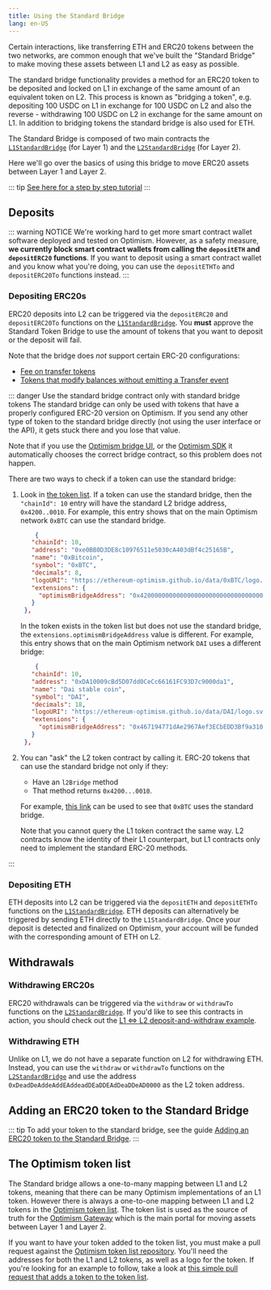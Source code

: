 ```yaml
---
title: Using the Standard Bridge
lang: en-US
---
```


Certain interactions, like transferring ETH and ERC20 tokens between the two networks, are common enough that we've built the "Standard Bridge" to make moving these assets between L1 and L2 as easy as possible.

The standard bridge functionality provides a method for an ERC20 token to be deposited and locked on L1 in exchange of the same amount of an equivalent token on L2. This process is known as "bridging a token", e.g. depositing 100 USDC on L1 in exchange for 100 USDC on L2 and also the reverse - withdrawing 100 USDC on L2 in exchange for the same amount on L1. In addition to bridging tokens the standard bridge is also used for ETH.

The Standard Bridge is composed of two main contracts the [`L1StandardBridge`](https://github.com/ethereum-optimism/optimism/blob/master/packages/contracts/contracts/L1/messaging/L1StandardBridge.sol) (for Layer 1) and the [`L2StandardBridge`](https://github.com/ethereum-optimism/optimism/blob/master/packages/contracts/contracts/L2/messaging/L2StandardBridge.sol) (for Layer 2).

Here we'll go over the basics of using this bridge to move ERC20 assets between Layer 1 and Layer 2.

::: tip 
[See here for a step by step tutorial](https://github.com/ethereum-optimism/optimism-tutorial/tree/main/cross-dom-bridge-erc20)
:::

## Deposits

::: warning NOTICE
We're working hard to get more smart contract wallet software deployed and tested on Optimism.
However, as a safety measure, **we currently block smart contract wallets from calling the `depositETH` and `depositERC20` functions**.
If you want to deposit using a smart contract wallet and you know what you're doing, you can use the `depositETHTo` and `depositERC20To` functions instead.
:::

### Depositing ERC20s

ERC20 deposits into L2 can be triggered via the `depositERC20` and `depositERC20To` functions on the [`L1StandardBridge`](https://github.com/ethereum-optimism/optimism/blob/develop/packages/contracts/contracts/L1/messaging/L1StandardBridge.sol).
You **must** approve the Standard Token Bridge to use the amount of tokens that you want to deposit or the deposit will fail.

Note that the bridge does *not* support certain ERC-20 configurations:

- [Fee on transfer tokens](https://github.com/d-xo/weird-erc20#fee-on-transfer)
- [Tokens that modify balances without emitting a Transfer event](https://github.com/d-xo/weird-erc20#balance-modifications-outside-of-transfers-rebasingairdrops)

::: danger Use the standard bridge contract only with standard bridge tokens
The standard bridge can only be used with tokens that have a properly configured ERC-20 version on Optimism.
If you send any other type of token to the standard bridge directly (not using the user interface or the API), it gets stuck there and you lose that value.

Note that if you use the [Optimism bridge UI](https://app.optimism.io/bridge), or the [Optimism SDK](../../sdk/js-client.md) it automatically chooses the correct bridge contract, so this problem does not happen.

There are two ways to check if a token can use the standard bridge:

1. Look in [the token list](https://static.optimism.io/optimism.tokenlist.json). 
   If a token can use the standard bridge, then the `"chainId": 10` entry will have the standard L2 bridge address, `0x4200..0010`. For example, this entry shows that on the main Optimism network `0xBTC` can use the standard bridge.

   ```json
       {
      "chainId": 10,
      "address": "0xe0BB0D3DE8c10976511e5030cA403dBf4c25165B",
      "name": "0xBitcoin",
      "symbol": "0xBTC",
      "decimals": 8,
      "logoURI": "https://ethereum-optimism.github.io/data/0xBTC/logo.png",
      "extensions": {
        "optimismBridgeAddress": "0x4200000000000000000000000000000000000010"
      }
    },
   ```

   In the token exists in the token list but does not use the standard bridge, the `extensions.optimismBridgeAddress` value is different. For example, this entry shows that on the main Optimism network `DAI` uses a different bridge:

   ```json
       {
      "chainId": 10,
      "address": "0xDA10009cBd5D07dd0CeCc66161FC93D7c9000da1",
      "name": "Dai stable coin",
      "symbol": "DAI",
      "decimals": 18,
      "logoURI": "https://ethereum-optimism.github.io/data/DAI/logo.svg",
      "extensions": {
        "optimismBridgeAddress": "0x467194771dAe2967Aef3ECbEDD3Bf9a310C76C65"
      }
    },
   ```

1. You can "ask" the L2 token contract by calling it. 
   ERC-20 tokens that can use the standard bridge not only if they:
   - Have an `l2Bridge` method
   - That method returns `0x4200...0010`. 

   For example, [this link](https://explorer.optimism.io/address/0xe0bb0d3de8c10976511e5030ca403dbf4c25165b#readContract) can be used to see that `0xBTC` uses the standard bridge.

   Note that you cannot query the L1 token contract the same way.
   L2 contracts know the identity of their L1 counterpart, but L1 contracts only need to implement the standard ERC-20 methods.

:::


### Depositing ETH

ETH deposits into L2 can be triggered via the `depositETH` and `depositETHTo` functions on the [`L1StandardBridge`](https://github.com/ethereum-optimism/optimism/blob/develop/packages/contracts/contracts/L1/messaging/L1StandardBridge.sol).
ETH deposits can alternatively be triggered by sending ETH directly to the `L1StandardBridge`.
Once your deposit is detected and finalized on Optimism, your account will be funded with the corresponding amount of ETH on L2.

## Withdrawals

### Withdrawing ERC20s

ERC20 withdrawals can be triggered via the `withdraw` or `withdrawTo` functions on the [`L2StandardBridge`](https://github.com/ethereum-optimism/optimism/blob/develop/packages/contracts/contracts/L2/messaging/L2StandardBridge.sol).
If you'd like to see this contracts in action, you should check out the [L1 ⇔ L2 deposit-and-withdraw example](https://github.com/ethereum-optimism/optimism-tutorial/tree/main/cross-dom-bridge-erc20).

### Withdrawing ETH

Unlike on L1, we do not have a separate function on L2 for withdrawing ETH.
Instead, you can use the `withdraw` or `withdrawTo` functions on the [`L2StandardBridge`](https://github.com/ethereum-optimism/optimism/blob/develop/packages/contracts/contracts/L2/messaging/L2StandardBridge.sol) and use the address `0xDeadDeAddeAddEAddeadDEaDDEAdDeaDDeAD0000` as the L2 token address.

## Adding an ERC20 token to the Standard Bridge

::: tip
To add your token to the standard bridge, see the guide [Adding an ERC20 token to the Standard Bridge](https://github.com/ethereum-optimism/optimism-tutorial/tree/main/standard-bridge-standard-token).
:::

## The Optimism token list

The Standard bridge allows a one-to-many mapping between L1 and L2 tokens, meaning that there can be many Optimism implementations of an L1 token.
However there is always a one-to-one mapping between L1 and L2 tokens in the [Optimism token list](https://github.com/ethereum-optimism/ethereum-optimism.github.io/blob/master/optimism.tokenlist.json).
The token list is used as the source of truth for the [Optimism Gateway](https://gateway.optimism.io) which is the main portal for moving assets between Layer 1 and Layer 2.

If you want to have your token added to the token list, you must make a pull request against the [Optimism token list repository](https://github.com/ethereum-optimism/ethereum-optimism.github.io#adding-a-token-to-the-list).
You'll need the addresses for both the L1 and L2 tokens, as well as a logo for the token.
If you're looking for an example to follow, take a look at [this simple pull request that adds a token to the token list](https://github.com/ethereum-optimism/ethereum-optimism.github.io/pull/43/files).
